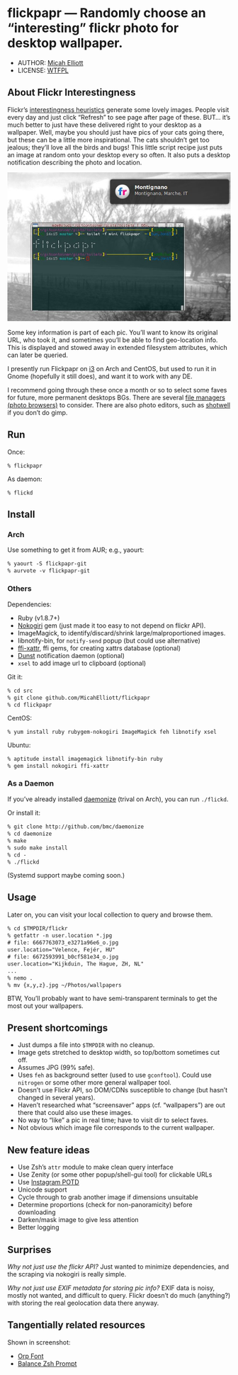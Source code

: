 # flickpapr — Randomly choose an “interesting” flickr photo for desktop wallpaper.

* AUTHOR:  [Micah Elliott](http://MicahElliott.com)
* LICENSE: [WTFPL](http://sam.zoy.org/wtfpl/)

## About Flickr Interestingness

Flickr’s [interestingness heuristics](http://www.flickr.com/explore/interesting/)
generate some lovely images. People visit every day and just click “Refresh”
to see page after page of these. BUT… it’s much better to just have these
delivered right to your desktop as a wallpaper. Well, maybe you should just
have pics of your cats going there, but these can be a little more
inspirational. The cats shouldn’t get too jealous; they’ll love all the birds
and bugs! This little script recipe just puts an image at random onto your
desktop every so often. It also puts a desktop notification describing the
photo and location.

![Flickpapr Screenshot](https://github.com/MicahElliott/flickpapr/raw/master/screenshots/montignano.jpg)
<br />

Some key information is part of each pic. You’ll want to know its original
URL, who took it, and sometimes you’ll be able to find geo-location info. This
is displayed and stowed away in extended filesystem attributes, which can
later be queried.

I presently run Flickpapr on [i3](https://i3wm.org/) on Arch and CentOS, but
used to run it in Gnome (hopefully it still does), and want it to work with
any DE.

I recommend going through these once a month or so to select some faves for
future, more permanent desktops BGs. There are several
[file managers (photo browsers)](https://wiki.archlinux.org/index.php/list_of_applications#File_managers)
to consider. There are also photo editors, such as
[shotwell](http://yorba.org/shotwell/) if you don’t do gimp.

## Run
Once:

    % flickpapr

As daemon:

    % flickd

## Install
### Arch
Use something to get it from AUR; e.g., yaourt:

    % yaourt -S flickpapr-git
    % aurvote -v flickpapr-git

### Others
Dependencies:
* Ruby (v1.8.7+)
* [Nokogiri](http://nokogiri.org/) gem (just made it too easy to not depend on
  flickr API).
* ImageMagick, to identify/discard/shrink large/malproportioned images.
* libnotify-bin, for `notify-send` popup (but could use alternative)
* [ffi-xattr](https://github.com/jarib/ffi-xattr), ffi gems, for creating
  xattrs database (optional)
* [Dunst](https://github.com/knopwob/dunst) notification daemon (optional)
* `xsel` to add image url to clipboard (optional)

Git it:

    % cd src
    % git clone github.com/MicahElliott/flickpapr
    % cd flickpapr

CentOS:

    % yum install ruby rubygem-nokogiri ImageMagick feh libnotify xsel

Ubuntu:

    % aptitude install imagemagick libnotify-bin ruby
    % gem install nokogiri ffi-xattr

### As a Daemon
If you’ve already installed
[daemonize](http://software.clapper.org/daemonize/) (trival on Arch), you can
run `./flickd`.

Or install it:

    % git clone http://github.com/bmc/daemonize
    % cd daemonize
    % make
    % sudo make install
    % cd -
    % ./flickd

(Systemd support maybe coming soon.)

## Usage
Later on, you can visit your local collection to query and browse them.

    % cd $TMPDIR/flickr
    % getfattr -n user.location *.jpg
    # file: 6667763073_e3271a96e6_o.jpg
    user.location="Velence, Fejér, HU"
    # file: 6672593991_b0cf581e34_o.jpg
    user.location="Kijkduin, The Hague, ZH, NL"
    ...
    % nemo .
    % mv {x,y,z}.jpg ~/Photos/wallpapers

BTW, You’ll probably want to have semi-transparent terminals to get the most out
your wallpapers.

## Present shortcomings

* Just dumps a file into `$TMPDIR` with no cleanup.
* Image gets stretched to desktop width, so top/bottom sometimes cut off.
* Assumes JPG (99% safe).
* Uses `feh` as background setter (used to use `gconftool`). Could use
  `nitrogen` or some other more general wallpaper tool.
* Doesn’t use Flickr API, so DOM/CDNs susceptible to change (but hasn’t
  changed in several years).
* Haven’t researched what “screensaver” apps (cf. “wallpapers”) are out there
  that could also use these images.
* No way to “like” a pic in real time; have to visit dir to select faves.
* Not obvious which image file corresponds to the current wallpaper.

## New feature ideas

* Use Zsh’s `attr` module to make clean query interface
* Use Zenity (or some other popup/shell-gui tool) for clickable URLs
* Use [Instagram POTD](https://instagram.com/photooftheday/)
* Unicode support
* Cycle through to grab another image if dimensions unsuitable
* Determine proportions (check for non-panoramicity) before downloading
* Darken/mask image to give less attention
* Better logging

## Surprises

_Why not just use the flickr API?_ Just wanted to minimize dependencies, and
the scraping via nokogiri is really simple.

_Why not just use EXIF metadata for storing pic info?_ EXIF data is noisy,
mostly not wanted, and difficult to query. Flickr doesn’t do much (anything?)
with storing the real geolocation data there anyway.

## Tangentially related resources

Shown in screenshot:

* [Orp Font](https://github.com/MicahElliott/Orp-Font)
* [Balance Zsh Prompt](https://gist.github.com/720293)
